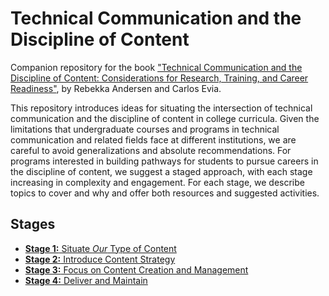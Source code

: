 # Technical Communication and the Discipline of Content


Companion repository for the book ["Technical Communication and the Discipline of Content: Considerations for Research, Training, and Career Readiness"](https://www.routledge.com/Technical-Communication-and-the-Discipline-of-Content-Considerations-for-Research-Training-and-Career-Readiness/Andersen-Evia/p/book/9781032588469), by Rebekka Andersen and Carlos Evia.

This repository introduces ideas for situating the intersection of technical communication and the discipline of content in college curricula. Given the limitations that undergraduate courses and programs in technical communication and related fields face at different institutions, we are careful to avoid generalizations and absolute recommendations. For programs interested in building pathways for students to pursue careers in the discipline of content, we suggest a staged approach, with each stage increasing in complexity and engagement. For each stage, we describe topics to cover and why and offer both resources and suggested activities. 

## Stages

- [**Stage 1:** Situate *Our* Type of Content](stage1/overview.md)
- [**Stage 2:** Introduce Content Strategy](stage2/overview.md)
- [**Stage 3:** Focus on Content Creation and Management](stage3/overview.md)
- [**Stage 4:** Deliver and Maintain](stage4/overview.md)
